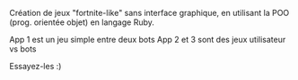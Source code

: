 

Création de jeux "fortnite-like" sans interface graphique, en utilisant la POO (prog. orientée objet) en langage Ruby.

App 1 est un jeu simple entre deux bots
App 2 et 3 sont des jeux utilisateur vs bots

Essayez-les :)
